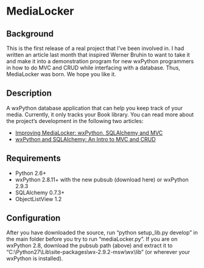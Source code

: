 # MediaLocker

## Background

This is the first release of a real project that I’ve been involved in. I had written an article last month that inspired Werner Bruhin to want to take it and make it into a demonstration program for new wxPython programmers in how to do MVC and CRUD while interfacing with a database. Thus, MediaLocker was born. We hope you like it.

## Description

A wxPython database application that can help you keep track of your media. Currently, it only tracks your Book library. You can read more about the project’s development in the following two articles:

* [Improving MediaLocker: wxPython, SQLAlchemy and MVC](http://www.blog.pythonlibrary.org/2011/11/30/improving-medialocker-wxpython-sqlalchemy-and-mvc/)
* [wxPython and SQLAlchemy: An Intro to MVC and CRUD](http://www.blog.pythonlibrary.org/2011/11/10/wxpython-and-sqlalchemy-an-intro-to-mvc-and-crud/)

## Requirements

* Python 2.6+
* wxPython 2.8.11+ with the new pubsub (download here) or wxPython 2.9.3
* SQLAlchemy 0.7.3+
* ObjectListView 1.2

## Configuration

After you have downloaded the source, run “python setup_lib.py develop” in the main folder before you try to run “mediaLocker.py”. If you are on wxPython 2.8, download the pubsub path (above) and extract it to “C:\Python27\Lib\site-packages\wx-2.9.2-msw\wx\lib” (or wherever your wxPython is installed).
